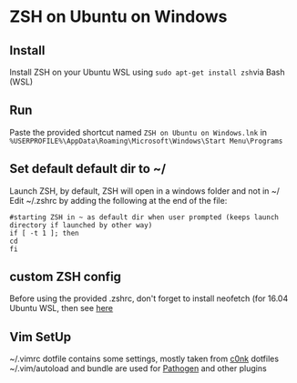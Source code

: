 # ZSH on Ubuntu on Windows  
## Install
Install ZSH on your Ubuntu WSL using ```sudo apt-get install zsh```via Bash (WSL)

## Run
Paste the provided shortcut named ```ZSH on Ubuntu on Windows.lnk``` in ```%USERPROFILE%\AppData\Roaming\Microsoft\Windows\Start Menu\Programs```

## Set default default dir to ~/
Launch ZSH, by default, ZSH will open in a windows folder and not in ~/  
Edit ~/.zshrc by adding the following at the end of the file:  
```
#starting ZSH in ~ as default dir when user prompted (keeps launch directory if launched by other way)
if [ -t 1 ]; then
cd
fi
```
## custom ZSH config  
Before using the provided .zshrc, don't forget to install neofetch (for 16.04 Ubuntu WSL, then see [here](https://github.com/dylanaraps/neofetch/wiki/Installation#ubuntu-1610-and-below)

## Vim SetUp  
~/.vimrc dotfile contains some settings, mostly taken from [c0nk](https://github.com/c0nk/.vim/blob/master/vimrc) dotfiles
~/.vim/autoload and bundle are used for [Pathogen](https://github.com/tpope/vim-pathogen/) and other plugins
